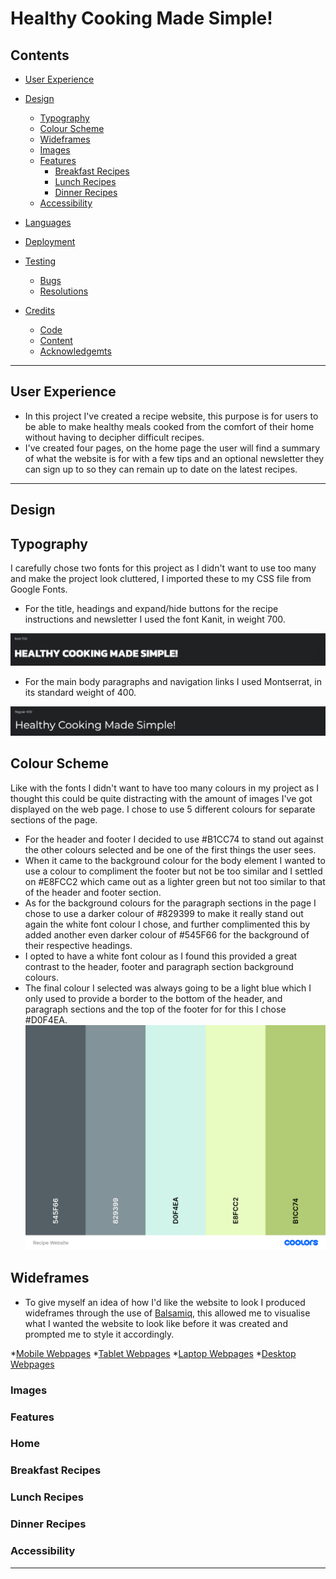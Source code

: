 # Healthy Cooking Made Simple!
## Contents

* [User Experience](#user-experience)

* [Design](#design)
  * [Typography](#typography)
  * [Colour Scheme](#colour-scheme)
  * [Wideframes](#wideframes)
  * [Images](#images)
  * [Features](#features)
    * [Breakfast Recipes](#breakfast-recipes)
    * [Lunch Recipes](#lunch-recipes)
    * [Dinner Recipes](#dinner-recipes)
  * [Accessibility](#accessability)

* [Languages](#languages)

* [Deployment](#deployment)

* [Testing](#testing)
  * [Bugs](#bugs)
  * [Resolutions](#resolutions)

* [Credits](#credits)
    * [Code](#code)
    * [Content](#content)
    * [Acknowledgemts](#acknowledgements)

- - -

## User Experience

* In this project I've created a recipe website, this purpose is for users to be able to make healthy meals cooked from the comfort of their home without having to decipher difficult recipes.
* I've created four pages, on the home page the user will find a summary of what the website is for with a few tips and an optional newsletter they can sign up to so they can remain up to date on the latest recipes.

- - -

## Design

## Typography

I carefully chose two fonts for this project as I didn't want to use too many and make the project look cluttered, I imported these to my CSS file from Google Fonts.

* For the title, headings and expand/hide buttons for the recipe instructions and newsletter I used the font Kanit, in weight 700.

![Kanit 700](docs/fonts/kanit-700.jpg)

* For the main body paragraphs and navigation links I used Montserrat, in its standard weight of 400.

![Montserrat 400](docs/fonts/montserrat-400.jpg)

## Colour Scheme

Like with the fonts I didn't want to have too many colours in my project as I thought this could be quite distracting with the amount of images I've got displayed on the web page. I chose to use 5 different colours for separate sections of the page.

* For the header and footer I decided to use #B1CC74 to stand out against the other colours selected and be one of the first things the user sees.
* When it came to the background colour for the body element I wanted to use a colour to compliment the footer but not be too similar and I settled on #E8FCC2 which came out as a lighter green but not too similar to that of the header and footer section.
* As for the background colours for the paragraph sections in the page I chose to use a darker colour of #829399 to make it really stand out again the white font colour I chose, and further complimented this by added another even darker colour of #545F66 for the background of their respective headings.
* I opted to have a white font colour as I found this provided a great contrast to the header, footer and paragraph section background colours.
* The final colour I selected was always going to be a light blue which I only used to provide a border to the bottom of the header, and paragraph sections and the top of the footer for for this I chose #D0F4EA.
![Website Colour Scheme](docs/color-scheme/colour-scheme.jpg)

## Wideframes

* To give myself an idea of how I'd like the website to look I produced wideframes through the use of [Balsamiq](https://www.balsamiq.com), this allowed me to visualise what I wanted the website to look like before it was created and prompted me to style it accordingly.

*[Mobile Webpages](https://github.com/n-ste/Healthy_Cooking_Made-Simple/blob/main/docs/wideframes/mobile-wideframes.png)
*[Tablet Webpages](https://github.com/n-ste/Healthy_Cooking_Made-Simple/blob/main/docs/wideframes/tablet-wideframes.png)
*[Laptop Webpages](https://github.com/n-ste/Healthy_Cooking_Made-Simple/blob/main/docs/wideframes/laptop-wideframes.png)
*[Desktop Webpages](https://github.com/n-ste/Healthy_Cooking_Made-Simple/blob/main/docs/wideframes/desktop-wideframes.png)

### Images
### Features
### Home
### Breakfast Recipes
### Lunch Recipes
### Dinner Recipes
### Accessibility

- - -